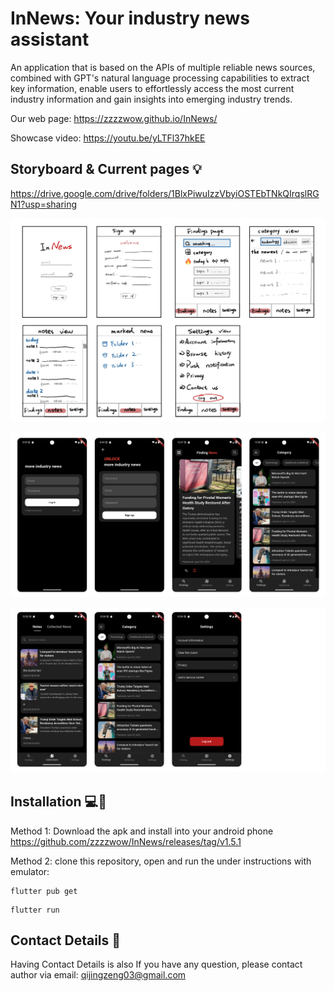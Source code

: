 # InNews: Your industry news assistant

An application that is based on the APIs of multiple reliable news sources, combined with GPT's natural language processing capabilities to extract key information, enable users to effortlessly access the most current industry information and gain insights into emerging industry trends.

Our web page: https://zzzzwow.github.io/InNews/


Showcase video: https://youtu.be/yLTFl37hkEE


## Storyboard & Current pages 💡
https://drive.google.com/drive/folders/1BlxPiwuIzzVbyiOSTEbTNkQIrqslRGN1?usp=sharing 


![storyboard1](images/storyboard.png)

![showcase2](/images/showcase2.png)

![showcase1](/images/showcase1.png)


## Installation 💻🚀

Method 1: Download the apk and install into your android phone https://github.com/zzzzwow/InNews/releases/tag/v1.5.1 

Method 2: clone this repository, open and run the under instructions with emulator:

```
flutter pub get
```

```
flutter run
```


##  Contact Details 📧

Having Contact Details is also If you have any question, please contact author via email: qijingzeng03@gmail.com 
